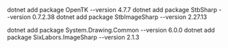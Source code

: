 dotnet add package OpenTK --version 4.7.7
dotnet add package StbSharp --version 0.7.2.38
dotnet add package StbImageSharp --version 2.27.13


dotnet add package System.Drawing.Common --version 6.0.0
dotnet add package SixLabors.ImageSharp --version 2.1.3
